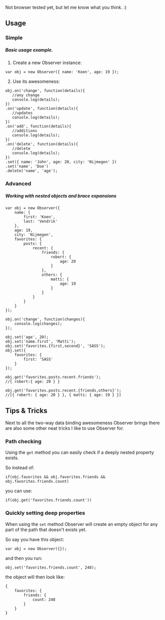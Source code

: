 Not browser tested yet, but let me know what you think. :)

## Usage

### Simple
##### Basic usage example.

1. Create a new Observer instance:
```
var obj = new Observer({ name: 'Koen', age: 19 });
```

2. Use its awesomeness:
```
obj.on('change', function(details){
   //any change
   console.log(details);
})
.on('update', function(details){
   //updates
   console.log(details);
})
.on('add', function(details){
   //additions
   console.log(details);
})
.on('delete', function(details){
   //delete
   console.log(details);
})
.set({ name: 'John', age: 20, city: 'Nijmegen' })
.set('name', 'Doe')
.delete('name', 'age');
```

### Advanced
##### Working with nested objects and brace expansions
```
var obj = new Observer({
    name: {
        first: 'Koen',
        last: 'Vendrik'
    },
    age: 19,
    city: 'Nijmegen',
    favorites: {
        posts: {
            recent: {
                friends: {
                    robert: {
                        age: 20
                    }
                },
                others: {
                    matti: {
                        age: 19
                    }
                }
            }
        }
    }
});

obj.on('change', function(changes){
    console.log(changes);
});

obj.set('age', 20);
obj.set('name.first', 'Matti');
obj.set('favorites.{first,second}', 'SASS');
obj.set({
    favorites: {
        first: 'SASS'
    }
});

obj.get('favorites.posts.recent.friends');
//{ robert:{ age: 20 } }

obj.get('favorites.posts.recent.{friends,others}');
//[{ robert: { age: 20 } }, { matti: { age: 19 } }]
```

## Tips & Tricks
Next to all the two-way data binding awesomeness Observer brings there are also some other neat tricks I like to use Observer for.

### Path checking
Using the `get` method you can easily check if a deeply nested property exists.

So instead of:
```
if(obj.favorites && obj.favorites.friends && obj.favorites.friends.count)
```

you can use:
```
if(obj.get('favorites.friends.count'))
```

### Quickly setting deep properties
When using the `set` method Observer will create an empty object for any part of the path that doesn't exists yet.

So say you have this object:
```
var obj = new Observer({});
```

and then you run:
```
obj.set('favorites.friends.count', 248);
```

the object will then look like:
```
{
    favorites: {
        friends: {
            count: 248
        }
    }
}
```
